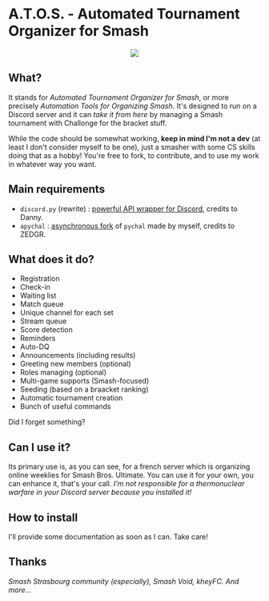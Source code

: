 # A.T.O.S. - Automated Tournament Organizer for Smash

<p align="center">
  <img src="https://i.imgur.com/2lEbl9Y.png">
</p>

## What?
It stands for *Automated Tournament Organizer for Smash*, or more precisely *Automation Tools for Organizing Smash*. It's designed to run on a Discord server and it can *take it from here* by managing a Smash tournament with Challonge for the bracket stuff.

While the code should be somewhat working, **keep in mind I'm not a dev** (at least I don't consider myself to be one), just a smasher with some CS skills doing that as a hobby! You're free to fork, to contribute, and to use my work in whatever way you want.

## Main requirements
- `discord.py` (rewrite) : [powerful API wrapper for Discord](https://github.com/Rapptz/discord.py), credits to Danny.
- `apychal` : [asynchronous fork](https://github.com/Wonderfall/apychal) of `pychal` made by myself, credits to ZEDGR.

## What does it do?
- Registration
- Check-in
- Waiting list
- Match queue
- Unique channel for each set
- Stream queue
- Score detection
- Reminders
- Auto-DQ
- Announcements (including results)
- Greeting new members (optional)
- Roles managing (optional)
- Multi-game supports (Smash-focused)
- Seeding (based on a braacket ranking)
- Automatic tournament creation
- Bunch of useful commands

Did I forget something?

## Can I use it?
Its primary use is, as you can see, for a french server which is organizing online weeklies for Smash Bros. Ultimate. You can use it for your own, you can enhance it, that's your call. *I'm not responsible for a thermonuclear warfare in your Discord server because you installed it!*

## How to install
I'll provide some documentation as soon as I can. Take care!

## Thanks
*Smash Strasbourg community (especially), Smash Void, kheyFC. And more...*
